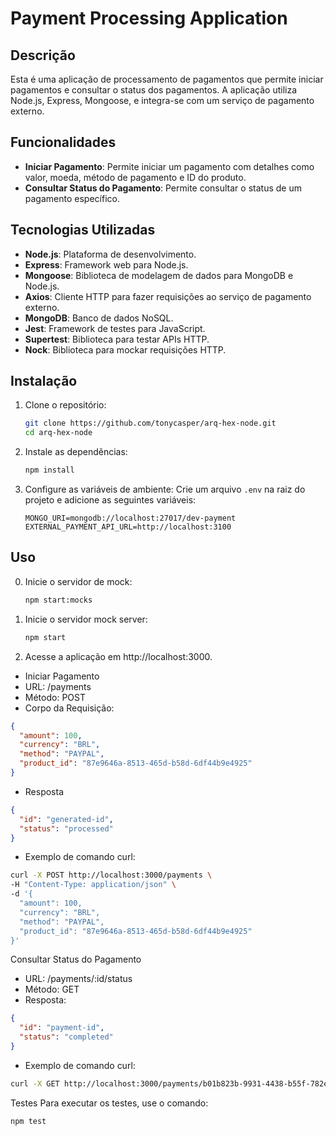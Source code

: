 # Payment Processing Application

## Descrição

Esta é uma aplicação de processamento de pagamentos que permite iniciar pagamentos e consultar o status dos pagamentos. A aplicação utiliza Node.js, Express, Mongoose, e integra-se com um serviço de pagamento externo.

## Funcionalidades

- **Iniciar Pagamento**: Permite iniciar um pagamento com detalhes como valor, moeda, método de pagamento e ID do produto.
- **Consultar Status do Pagamento**: Permite consultar o status de um pagamento específico.

## Tecnologias Utilizadas

- **Node.js**: Plataforma de desenvolvimento.
- **Express**: Framework web para Node.js.
- **Mongoose**: Biblioteca de modelagem de dados para MongoDB e Node.js.
- **Axios**: Cliente HTTP para fazer requisições ao serviço de pagamento externo.
- **MongoDB**: Banco de dados NoSQL.
- **Jest**: Framework de testes para JavaScript.
- **Supertest**: Biblioteca para testar APIs HTTP.
- **Nock**: Biblioteca para mockar requisições HTTP.

## Instalação

1. Clone o repositório:
   ```sh
   git clone https://github.com/tonycasper/arq-hex-node.git
   cd arq-hex-node
   ```
2. Instale as dependências:
   ```sh
   npm install 
   ```
3. Configure as variáveis de ambiente:
   Crie um arquivo `.env` na raiz do projeto e adicione as seguintes variáveis:
   ```env
   MONGO_URI=mongodb://localhost:27017/dev-payment
   EXTERNAL_PAYMENT_API_URL=http://localhost:3100
   ```
## Uso

0. Inicie o servidor de mock:
   ```sh
   npm start:mocks
   ```
   
1. Inicie o servidor mock server:
   ```sh
   npm start 
   ```

2. Acesse a aplicação em http://localhost:3000.
- Iniciar Pagamento
- URL: /payments
- Método: POST
- Corpo da Requisição:
```json
{
  "amount": 100,
  "currency": "BRL",
  "method": "PAYPAL",
  "product_id": "87e9646a-8513-465d-b58d-6df44b9e4925"
}
```
- Resposta
```json
{
  "id": "generated-id",
  "status": "processed"
}
```

- Exemplo de comando curl:
```sh
curl -X POST http://localhost:3000/payments \
-H "Content-Type: application/json" \
-d '{
  "amount": 100,
  "currency": "BRL",
  "method": "PAYPAL",
  "product_id": "87e9646a-8513-465d-b58d-6df44b9e4925"
}'
```

Consultar Status do Pagamento
- URL: /payments/:id/status
- Método: GET
- Resposta:
```json
{
  "id": "payment-id",
  "status": "completed"
}
```
- Exemplo de comando curl:
```sh
curl -X GET http://localhost:3000/payments/b01b823b-9931-4438-b55f-782ed0b5b4c2/status
```

Testes
Para executar os testes, use o comando:

```sh
npm test
```

